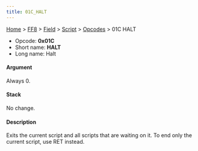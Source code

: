 ```yaml
---
title: 01C_HALT
---
```


[Home](../../../../Main_Page.md) > [FF8](../../../../FF8.md) > [Field](../../../Field.md) > [Script](../../Script.md) > [Opcodes](../Opcodes.md) > 01C HALT

-   Opcode: **0x01C**
-   Short name: **HALT**
-   Long name: Halt

#### Argument

Always 0.

#### Stack

No change.

#### Description

Exits the current script and all scripts that are waiting on it. To end only the current script, use RET instead.

